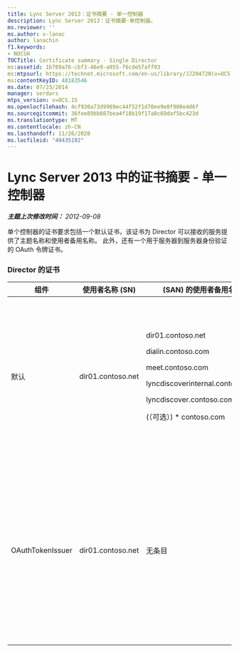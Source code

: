 ```yaml
---
title: Lync Server 2013：证书摘要 - 单一控制器
description: Lync Server 2013：证书摘要-单控制器。
ms.reviewer: ''
ms.author: v-lanac
author: lanachin
f1.keywords:
- NOCSH
TOCTitle: Certificate summary - Single Director
ms:assetid: 1b769a76-cbf3-46e9-a955-f6cde5faff93
ms:mtpsurl: https://technet.microsoft.com/en-us/library/JJ204720(v=OCS.15)
ms:contentKeyID: 48183546
ms.date: 07/23/2014
manager: serdars
mtps_version: v=OCS.15
ms.openlocfilehash: 4cf930a73d9989ec44f52f1d70ee9e0f900e4d6f
ms.sourcegitcommit: 36fee89bb887bea4f18b19f17a8c69daf5bc423d
ms.translationtype: MT
ms.contentlocale: zh-CN
ms.lasthandoff: 11/26/2020
ms.locfileid: "49435192"
---
```

# <a name="certificate-summary---single-director-in-lync-server-2013"></a>Lync Server 2013 中的证书摘要 - 单一控制器

<div data-xmlns="http://www.w3.org/1999/xhtml">

<div class="topic" data-xmlns="http://www.w3.org/1999/xhtml" data-msxsl="urn:schemas-microsoft-com:xslt" data-cs="https://msdn.microsoft.com/">

<div data-asp="https://msdn2.microsoft.com/asp">



</div>

<div id="mainSection">

<div id="mainBody">

<span> </span>

_**主题上次修改时间：** 2012-09-08_

单个控制器的证书要求包括一个默认证书，该证书为 Director 可以接收的服务提供了主题名称和使用者备用名称。 此外，还有一个用于服务器到服务器身份验证的 OAuth 令牌证书。

### <a name="certificates-for-director"></a>Director 的证书

<table>
<colgroup>
<col style="width: 25%" />
<col style="width: 25%" />
<col style="width: 25%" />
<col style="width: 25%" />
</colgroup>
<thead>
<tr class="header">
<th>组件</th>
<th>使用者名称 (SN)</th>
<th> (SAN) 的使用者备用名称</th>
<th>备注</th>
</tr>
</thead>
<tbody>
<tr class="odd">
<td><p>默认</p></td>
<td><p>dir01.contoso.net</p></td>
<td><p>dir01.contoso.net</p>
<p>dialin.contoso.com</p>
<p>meet.contoso.com</p>
<p>lyncdiscoverinternal.contoso.com</p>
<p>lyncdiscover.contoso.com</p>
<p> (（可选）) * contoso.com</p></td>
<td><p>可以从内部托管的证书颁发机构 (CA) 或公共 CA 请求控制器证书。</p>
<p>控制器在来自外围服务器或从边缘服务器中响应来自反向代理的请求。 内部客户端将不使用 Director。</p>
<p>或者是简单 Url 的通配符条目</p></td>
</tr>
<tr class="even">
<td><p>OAuthTokenIssuer</p></td>
<td><p>dir01.contoso.net</p></td>
<td><p>无条目</p></td>
<td><div>

> [!IMPORTANT]  
> 请注意，最小键长度为1024，但你可能会收到一条警告，指出推荐的最小密钥长度为2048位。


</div>
<p>OAuthTokenIssuer 证书是单一用途的证书，用于在大规模环境中验证服务器，并且可以从内部 CA 或公共 CA 请求。 证书是必需的。</p></td>
</tr>
</tbody>
</table>


</div>

<span> </span>

</div>

</div>

</div>

